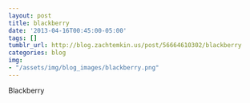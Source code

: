 ```yaml
---
layout: post
title: blackberry
date: '2013-04-16T00:45:00-05:00'
tags: []
tumblr_url: http://blog.zachtemkin.us/post/56664610302/blackberry
categories: blog
img: 
- "/assets/img/blog_images/blackberry.png" 
---
```

Blackberry

